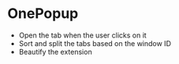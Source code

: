 # OnePopup

* Open the tab when the user clicks on it
* Sort and split the tabs based on the window ID
* Beautify the extension
